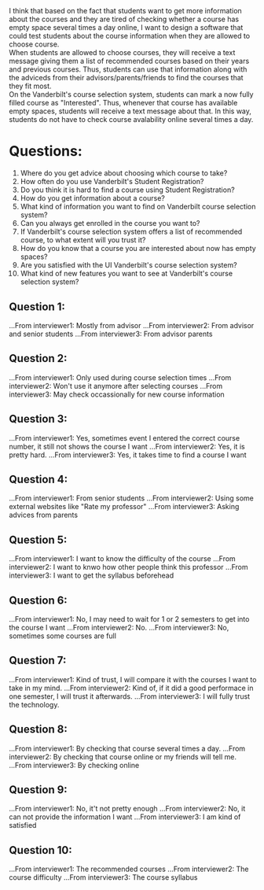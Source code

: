 # <Asgn-5-1>

<br />I think that based on the fact that students want to get more information about the courses and they are tired
of checking whether a course has empty space several times a day online, I want to design a software that could
test students about the course information when they are allowed to choose course.
<br />When students are allowed to choose courses, they will receive a text message giving them a list of recommended
courses based on their years and previous courses. Thus, students can use that information along with the adviceds
from their advisors/parents/friends to find the courses that they fit most.
<br />On the Vanderbilt's course selection system, students can mark a now fully filled course as "Interested".
Thus, whenever that course has available empty spaces, students will receive a text message about that. In this
way, students do not have to check course avalability online several times a day.

# Questions:
  1. Where do you get advice about choosing which course to take?
  2. How often do you use Vanderbilt's Student Registration?
  3. Do you think it is hard to find a course using Student Registration?
  4. How do you get information about a course?
  5. What kind of information you want to find on Vanderbilt course selection system?
  6. Can you always get enrolled in the course you want to?
  7. If Vanderbilt's course selection system offers a list of recommended course, to what extent will you trust it?
  8. How do you know that a course you are interested about now has empty spaces?
  9. Are you satisfied with the UI Vanderbilt's course selection system?
  10. What kind of new features you want to see at Vanderbilt's course selection system?

## Question 1: 
...From interviewer1: Mostly from advisor
...From interviewer2: From advisor and senior students
...From interviewer3: From advisor parents

## Question 2:
...From interviewer1: Only used during course selection times
...From interviewer2: Won't use it anymore after selecting courses
...From interviewer3: May check occassionally for new course information

## Question 3:
...From interviewer1: Yes, sometimes event I entered the correct course number, it still not shows the course I want
...From interviewer2: Yes, it is pretty hard.
...From interviewer3: Yes, it takes time to find a course I want

## Question 4:
...From interviewer1: From senior students
...From interviewer2: Using some external websites like "Rate my professor"
...From interviewer3: Asking advices from parents

## Question 5:
...From interviewer1: I want to know the difficulty of the course
...From interviewer2: I want to knwo how other people think this professor
...From interviewer3: I want to get the syllabus beforehead

## Question 6:
...From interviewer1: No, I may need to wait for 1 or 2 semesters to get into the course I want
...From interviewer2: No.
...From interviewer3: No, sometimes some courses are full

## Question 7:
...From interviewer1: Kind of trust, I will compare it with the courses I want to take in my mind.
...From interviewer2: Kind of, if it did a good performace in one semester, I will trust it afterwards.
...From interviewer3: I will fully trust the technology.

## Question 8:
...From interviewer1: By checking that course several times a day.
...From interviewer2: By checking that course online or my friends will tell me.
...From interviewer3: By checking online

## Question 9:
...From interviewer1: No, it't not pretty enough
...From interviewer2: No, it can not provide the information I want
...From interviewer3: I am kind of satisfied

## Question 10:
...From interviewer1: The recommended courses
...From interviewer2: The course difficulty
...From interviewer3: The course syllabus
